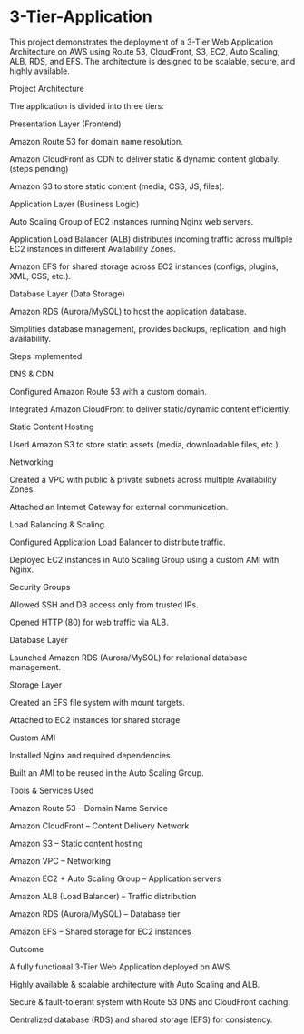 # 3-Tier-Application

This project demonstrates the deployment of a 3-Tier Web Application Architecture on AWS using Route 53, CloudFront, S3, EC2, Auto Scaling, ALB, RDS, and EFS. The architecture is designed to be scalable, secure, and highly available.

Project Architecture

The application is divided into three tiers:

Presentation Layer (Frontend)

Amazon Route 53 for domain name resolution.

Amazon CloudFront as CDN to deliver static & dynamic content globally. (steps pending)

Amazon S3 to store static content (media, CSS, JS, files).

Application Layer (Business Logic)

Auto Scaling Group of EC2 instances running Nginx web servers.

Application Load Balancer (ALB) distributes incoming traffic across multiple EC2 instances in different Availability Zones.

Amazon EFS for shared storage across EC2 instances (configs, plugins, XML, CSS, etc.). 

Database Layer (Data Storage)

Amazon RDS (Aurora/MySQL) to host the application database.

Simplifies database management, provides backups, replication, and high availability.

Steps Implemented

DNS & CDN

Configured Amazon Route 53 with a custom domain.

Integrated Amazon CloudFront to deliver static/dynamic content efficiently.

Static Content Hosting

Used Amazon S3 to store static assets (media, downloadable files, etc.).

Networking

Created a VPC with public & private subnets across multiple Availability Zones.

Attached an Internet Gateway for external communication.

Load Balancing & Scaling

Configured Application Load Balancer to distribute traffic.

Deployed EC2 instances in Auto Scaling Group using a custom AMI with Nginx.

Security Groups

Allowed SSH and DB access only from trusted IPs.

Opened HTTP (80) for web traffic via ALB.

Database Layer

Launched Amazon RDS (Aurora/MySQL) for relational database management.

Storage Layer

Created an EFS file system with mount targets.

Attached to EC2 instances for shared storage.

Custom AMI

Installed Nginx and required dependencies.

Built an AMI to be reused in the Auto Scaling Group.

Tools & Services Used

Amazon Route 53 – Domain Name Service

Amazon CloudFront – Content Delivery Network

Amazon S3 – Static content hosting

Amazon VPC – Networking

Amazon EC2 + Auto Scaling Group – Application servers

Amazon ALB (Load Balancer) – Traffic distribution

Amazon RDS (Aurora/MySQL) – Database tier

Amazon EFS – Shared storage for EC2 instances

Outcome

A fully functional 3-Tier Web Application deployed on AWS.

Highly available & scalable architecture with Auto Scaling and ALB.

Secure & fault-tolerant system with Route 53 DNS and CloudFront caching.

Centralized database (RDS) and shared storage (EFS) for consistency.
